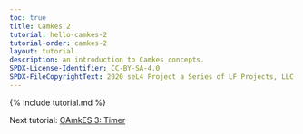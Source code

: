 ```yaml
---
toc: true
title: Camkes 2
tutorial: hello-camkes-2
tutorial-order: camkes-2
layout: tutorial
description: an introduction to Camkes concepts.
SPDX-License-Identifier: CC-BY-SA-4.0
SPDX-FileCopyrightText: 2020 seL4 Project a Series of LF Projects, LLC.
---
```

{% include tutorial.md %}

Next tutorial: <a href="hello-camkes-timer">CAmkES 3: Timer</a>
